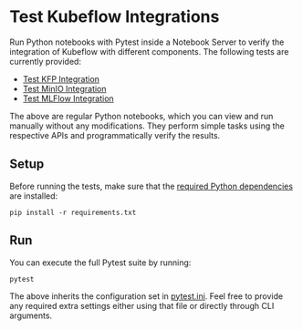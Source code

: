 # Test Kubeflow Integrations

Run Python notebooks with Pytest inside a Notebook Server to verify the integration of Kubeflow
with different components. The following tests are currently provided:
* [Test KFP Integration](examples/kfp-integration.ipynb)
* [Test MinIO Integration](examples/minio-integration.ipynb)
* [Test MLFlow Integration](examples/mlflow-integration.ipynb)

The above are regular Python notebooks, which you can view and run manually without any
modifications. They perform simple tasks using the respective APIs and programmatically verify the
results.

## Setup

Before running the tests, make sure that the [required Python dependencies](requirements.txt) are
installed:

```
pip install -r requirements.txt
```

## Run

You can execute the full Pytest suite by running:

```
pytest
```

The above inherits the configuration set in [pytest.ini](pytest.ini). Feel free to provide any
required extra settings either using that file or directly through CLI arguments.
